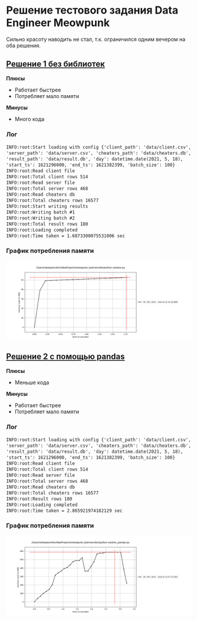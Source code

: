 # Решение тестового задания Data Engineer Meowpunk

Сильно красоту наводить не стал, т.к. ограничился одним вечером на оба решения.

## [Решение 1 без библиотек](solution.py)

**Плюсы**

- Работает быстрее
- Потребляет мало памяти

**Минусы**

- Много кода

### Лог

```
INFO:root:Start loading with config {'client_path': 'data/client.csv', 'server_path': 'data/server.csv', 'cheaters_path': 'data/cheaters.db', 'result_path': 'data/result.db', 'day': datetime.date(2021, 5, 18), 'start_ts': 1621296000, 'end_ts': 1621382399, 'batch_size': 100}
INFO:root:Read client file
INFO:root:Total client rows 514
INFO:root:Read server file
INFO:root:Total server rows 468
INFO:root:Read cheaters db
INFO:root:Total cheaters rows 16577
INFO:root:Start writing results
INFO:root:Writing batch #1
INFO:root:Writing batch #2
INFO:root:Total result rows 180
INFO:root:Loading completed
INFO:root:Time taken = 1.6873300075531006 sec
```

### График потребления памяти
![memory_used.png](png%2Fmemory_used.png)

## [Решение 2 с помощью pandas](solution_pandas.py)

**Плюсы**

- Меньше кода

**Минусы**

- Работает быстрее
- Потребляет мало памяти

### Лог

```
INFO:root:Start loading with config {'client_path': 'data/client.csv', 'server_path': 'data/server.csv', 'cheaters_path': 'data/cheaters.db', 'result_path': 'data/result.db', 'day': datetime.date(2021, 5, 18), 'start_ts': 1621296000, 'end_ts': 1621382399, 'batch_size': 100}
INFO:root:Read client file
INFO:root:Total client rows 514
INFO:root:Read server file
INFO:root:Total server rows 468
INFO:root:Read cheaters db
INFO:root:Total cheaters rows 16577
INFO:root:Result rows 180
INFO:root:Loading completed
INFO:root:Time taken = 2.865921974182129 sec
```

### График потребления памяти
![memory_used_pandas.png](png%2Fmemory_used_pandas.png)
